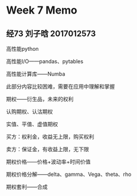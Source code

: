 # Week 7 Memo

## 经73 刘子晗 2017012573

高性能python

高性能I/O——pandas、pytables

高性能计算库——Numba

此部分内容比较困难，需要在应用中理解和掌握



期权——衍生品，未来的权利

认购期权、认沽期权

实值、平值、虚值期权



买方：权利金，收益无上限，购买权利

卖方：保证金，有收益上限，无下限



期权价格——价格+波动率+时间价值

期权价格分解——delta、gamma、Vega、theta、rho



期权套利——合成